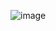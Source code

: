 ![image](https://github.com/companyakis/flutter-bootcamp-2024/assets/77589867/49627155-41b0-420f-9551-dd894ff37e3a)
